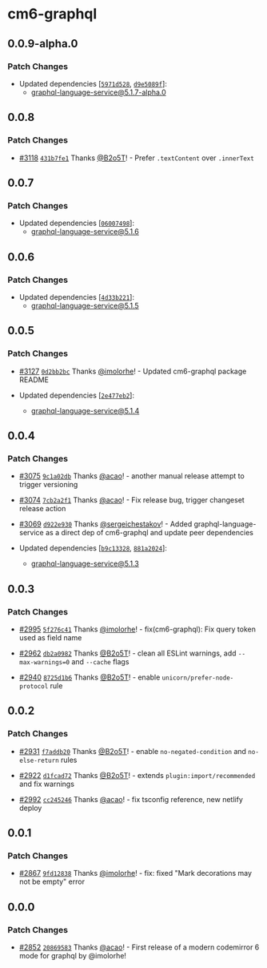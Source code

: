 # cm6-graphql

## 0.0.9-alpha.0

### Patch Changes

- Updated dependencies [[`5971d528`](https://github.com/graphql/graphiql/commit/5971d528b0608e76d9d109103f64857a790a99b9), [`d9e5089f`](https://github.com/graphql/graphiql/commit/d9e5089f78f85cd50c3e3e3ba8510f7dda3d06f5)]:
  - graphql-language-service@5.1.7-alpha.0

## 0.0.8

### Patch Changes

- [#3118](https://github.com/graphql/graphiql/pull/3118) [`431b7fe1`](https://github.com/graphql/graphiql/commit/431b7fe1efefa4867f0ea617adc436b1117052e8) Thanks [@B2o5T](https://github.com/B2o5T)! - Prefer `.textContent` over `.innerText`

## 0.0.7

### Patch Changes

- Updated dependencies [[`06007498`](https://github.com/graphql/graphiql/commit/06007498880528ed75dd4d705dcbcd7c9e775939)]:
  - graphql-language-service@5.1.6

## 0.0.6

### Patch Changes

- Updated dependencies [[`4d33b221`](https://github.com/graphql/graphiql/commit/4d33b2214e941f171385a1b72a1fa995714bb284)]:
  - graphql-language-service@5.1.5

## 0.0.5

### Patch Changes

- [#3127](https://github.com/graphql/graphiql/pull/3127) [`0d2bb2bc`](https://github.com/graphql/graphiql/commit/0d2bb2bcc6522e156e2d70f3be553bd4b60c8ee1) Thanks [@imolorhe](https://github.com/imolorhe)! - Updated cm6-graphql package README

- Updated dependencies [[`2e477eb2`](https://github.com/graphql/graphiql/commit/2e477eb24672a242ae4a4f2dfaeaf41152ed7ee9)]:
  - graphql-language-service@5.1.4

## 0.0.4

### Patch Changes

- [#3075](https://github.com/graphql/graphiql/pull/3075) [`9c1a02db`](https://github.com/graphql/graphiql/commit/9c1a02dbff4a39fe999873912daec7dcd1d39b5c) Thanks [@acao](https://github.com/acao)! - another manual release attempt to trigger versioning

- [#3074](https://github.com/graphql/graphiql/pull/3074) [`7cb2a2f1`](https://github.com/graphql/graphiql/commit/7cb2a2f156d918fd57b7d3757ee1ecc0f4dab4ce) Thanks [@acao](https://github.com/acao)! - Fix release bug, trigger changeset release action

- [#3069](https://github.com/graphql/graphiql/pull/3069) [`d922e930`](https://github.com/graphql/graphiql/commit/d922e930f77dff879212ad39191ad6a1b8f7dd8a) Thanks [@sergeichestakov](https://github.com/sergeichestakov)! - Added graphql-language-service as a direct dep of cm6-graphql and update peer dependencies

- Updated dependencies [[`b9c13328`](https://github.com/graphql/graphiql/commit/b9c13328f3d28c0026ee0f0ecc7213065c9b016d), [`881a2024`](https://github.com/graphql/graphiql/commit/881a202497d5a58eb5260a5aa54c0c88930d69a0)]:
  - graphql-language-service@5.1.3

## 0.0.3

### Patch Changes

- [#2995](https://github.com/graphql/graphiql/pull/2995) [`5f276c41`](https://github.com/graphql/graphiql/commit/5f276c415ad93350382fec873025ffecc9a29d9d) Thanks [@imolorhe](https://github.com/imolorhe)! - fix(cm6-graphql): Fix query token used as field name

- [#2962](https://github.com/graphql/graphiql/pull/2962) [`db2a0982`](https://github.com/graphql/graphiql/commit/db2a0982a17134f0069483ab283594eb64735b7d) Thanks [@B2o5T](https://github.com/B2o5T)! - clean all ESLint warnings, add `--max-warnings=0` and `--cache` flags

- [#2940](https://github.com/graphql/graphiql/pull/2940) [`8725d1b6`](https://github.com/graphql/graphiql/commit/8725d1b6b686139286cf05dec6a84d89942128ba) Thanks [@B2o5T](https://github.com/B2o5T)! - enable `unicorn/prefer-node-protocol` rule

## 0.0.2

### Patch Changes

- [#2931](https://github.com/graphql/graphiql/pull/2931) [`f7addb20`](https://github.com/graphql/graphiql/commit/f7addb20c4a558fbfb4112c8ff095bbc8f9d9147) Thanks [@B2o5T](https://github.com/B2o5T)! - enable `no-negated-condition` and `no-else-return` rules

- [#2922](https://github.com/graphql/graphiql/pull/2922) [`d1fcad72`](https://github.com/graphql/graphiql/commit/d1fcad72607e2789517dfe4936b5ec604e46762b) Thanks [@B2o5T](https://github.com/B2o5T)! - extends `plugin:import/recommended` and fix warnings

- [#2992](https://github.com/graphql/graphiql/pull/2992) [`cc245246`](https://github.com/graphql/graphiql/commit/cc2452467688f3cdcd7a196dddf47e3b81367d62) Thanks [@acao](https://github.com/acao)! - fix tsconfig reference, new netlify deploy

## 0.0.1

### Patch Changes

- [#2867](https://github.com/graphql/graphiql/pull/2867) [`9fd12838`](https://github.com/graphql/graphiql/commit/9fd128381a86220a7c658f21d72baa8eea45a8af) Thanks [@imolorhe](https://github.com/imolorhe)! - fix: fixed "Mark decorations may not be empty" error

## 0.0.0

### Patch Changes

- [#2852](https://github.com/graphql/graphiql/pull/2852) [`20869583`](https://github.com/graphql/graphiql/commit/20869583eff563f5d6494e93302a835f0e034f4b) Thanks [@acao](https://github.com/acao)! - First release of a modern codemirror 6 mode for graphql by @imolorhe!
